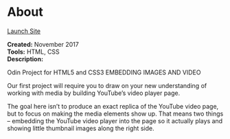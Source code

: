 # About
[Launch Site](https://m-brett.github.io/Exercises/Odin_project/HTML_and_CSS/Youtube_Page/index.html)

**Created:** November 2017</br>
**Tools:** HTML, CSS</br>
**Description:** 

Odin Project for HTML5 and CSS3
EMBEDDING IMAGES AND VIDEO

Our first project will require you to draw on your new understanding of working with media by building YouTube’s video player page.

The goal here isn’t to produce an exact replica of the YouTube video page, but to focus on making the media elements show up. That means two things – embedding the YouTube video player into the page so it actually plays and showing little thumbnail images along the right side.


